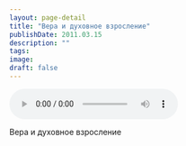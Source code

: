 ```yaml
---
layout: page-detail
title: "Вера и духовное взросление"
publishDate: 2011.03.15
description: ""
tags:
image:
draft: false
---
```


<audio title="2011.03.15 - Вера и духовное взросление.mp3" src="/upload/iblock/794/794b036f6d0711137a22481bc66942dc.mp3" controls=""></audio>

 Вера и духовное взросление 

  
